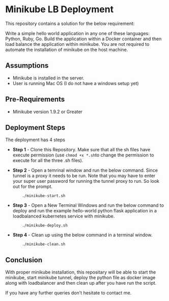 # Minikube LB Deployment

This repository contains a solution for the below requirement:

Write a simple hello world application in any one of these languages: Python, Ruby, Go. Build the application within a Docker container and then load balance the application within minikube. You are not required to automate the installation of minikube on the host machine.

## Assumptions
- Minikube is installed in the server.
- User is running Mac OS (I do not have a windows setup yet)

## Pre-Requirements
- Minikube version 1.9.2 or Greater

## Deployment Steps
The deployment has 4 steps

- **Step 1** - Clone this Repository. Make sure that all the sh files have execute permission (use ```chmod +x *.sh```to change the permission to execute for all the three .sh files).
- **Step 2** - Open a temrinal window and run the below command. Since tunnel is a proxy it needs to be run. Note that you may have to enter your super user password for running the tunnel proxy to run. So look out for the prompt.

    ```
        ./minikube-start.sh
    ```
- **Step 3** - Open a New Terminal Windows and run the below command to deploy and run the example hello-world python flask application in a loadbalanced kubernetes service with minikube.
    ```
        ./minikube-deploy.sh
    ```
- **Step 4** - Clean up using the below command in a terminal window.
    ```
        ./minikube-clean.sh
    ```
## Conclusion
With proper minikube installation, this repositary will be able to start the minikube, start minikube tunnel, deploy the python file as docker image along with loadbalancer and then clean up after you have run the script.

If you have any further queries don't hesitate to contact me.
